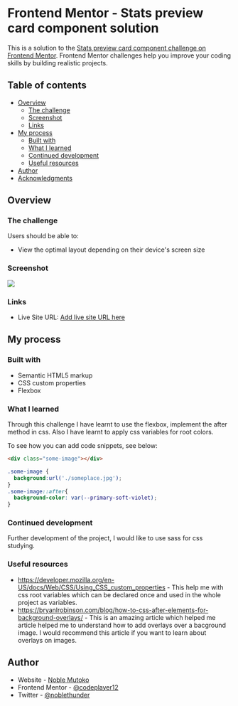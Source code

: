 # Frontend Mentor - Stats preview card component solution

This is a solution to the [Stats preview card component challenge on Frontend Mentor](https://www.frontendmentor.io/challenges/stats-preview-card-component-8JqbgoU62). Frontend Mentor challenges help you improve your coding skills by building realistic projects. 

## Table of contents

- [Overview](#overview)
  - [The challenge](#the-challenge)
  - [Screenshot](#screenshot)
  - [Links](#links)
- [My process](#my-process)
  - [Built with](#built-with)
  - [What I learned](#what-i-learned)
  - [Continued development](#continued-development)
  - [Useful resources](#useful-resources)
- [Author](#author)
- [Acknowledgments](#acknowledgments)

## Overview

### The challenge

Users should be able to:

- View the optimal layout depending on their device's screen size

### Screenshot

![](./screenshot.jpg)

### Links
- Live Site URL: [Add live site URL here](https://your-live-site-url.com)

## My process

### Built with

- Semantic HTML5 markup
- CSS custom properties
- Flexbox

### What I learned

Through this challenge I have learnt to use the flexbox, implement the after method in css. Also I have learnt to apply css variables for root colors.

To see how you can add code snippets, see below:

```html
<div class="some-image"></div>
```
```css
.some-image {
  background:url('./someplace.jpg');
}
.some-image::after{
  background-color: var(--primary-soft-violet);
}
```


### Continued development

Further development of the project, I would like to use sass for css studying.


### Useful resources

- https://developer.mozilla.org/en-US/docs/Web/CSS/Using_CSS_custom_properties - This help me with css root variables which can be declared once and used in the whole project as variables.
- https://bryanlrobinson.com/blog/how-to-css-after-elements-for-background-overlays/ - This is an amazing article which helped me article helped me to understand how to add overlays over a bacground image. I would recommend this article if you want to learn about overlays on images.

## Author

- Website - [Noble Mutoko](https://www.your-site.com)
- Frontend Mentor - [@codeplayer12](https://www.frontendmentor.io/profile/codeplayer12)
- Twitter - [@noblethunder](https://www.twitter.com/noblethunder)


